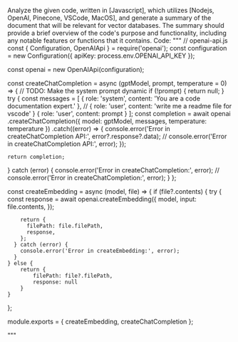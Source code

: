 Analyze the given code, written in [Javascript], which utilizes [Nodejs, OpenAI, Pinecone, VSCode, MacOS], and generate a summary of the document that will be relevant for vector databases. The summary should provide a brief overview of the code's purpose and functionality, including any notable features or functions that it contains.
Code:
"""
// openai-api.js
const { Configuration, OpenAIApi } = require('openai');
const configuration = new Configuration({
  apiKey: process.env.OPENAI_API_KEY
});

const openai = new OpenAIApi(configuration);

const createChatCompletion = async (gptModel, prompt, temperature = 0) => {
  // TODO: Make the system prompt dynamic
  if (!prompt) {
    return null;
  }
  try {
    const messages = [
      { role: 'system', content: 'You are a code documentation expert.' },
      // { role: 'user', content: 'write me a readme file for vscode' }
      { role: 'user', content: prompt }
    ];
    const completion = await openai
      .createChatCompletion({
        model: gptModel,
        messages,
        temperature: temperature
      })
      .catch((error) => {
        console.error('Error in createChatCompletion API:', error?.response?.data);
        // console.error('Error in createChatCompletion API:', error);
      });

    return completion;
  } catch (error) {
    console.error('Error in createChatCompletion:', error);
    // console.error('Error in createChatCompletion:', error);
  }
};

const createEmbedding = async (model, file) => {
    if (file?.contents) {
      try {
        const response = await openai.createEmbedding({
          model,
          input: file.contents,
        });
  
        return {
          filePath: file.filePath,
          response,
        };
      } catch (error) {
        console.error('Error in createEmbedding:', error);
      }
    } else { 
        return {
            filePath: file?.filePath,
            response: null
        }
    }
  };
  

module.exports = {
  createEmbedding,
  createChatCompletion
};

"""